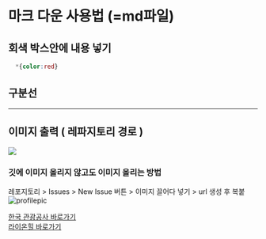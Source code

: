 # 마크 다운 사용법 (=md파일)

## 회색 박스안에 내용 넣기
```css
  *{color:red}
```
## 구분선
------------------------------
## 이미지 출력 ( 레파지토리 경로 )
<img src="/img/icon.jpg">

### 깃에 이미지 올리지 않고도 이미지 올리는 방법
레포지토리 > Issues > New Issue 버튼 > 이미지 끌어다 넣기 > url 생성 후 복붙<br>
![profilepic](https://github.com/6bjs4112/git-project/assets/133857196/333c6ee8-9fac-4a90-baa3-b812fe60f7a4)

<a href="https://6bjs4112.github.io/git-project/clone">한국 관광공사 바로가기</a>
<br>
<a href="https://6bjs4112.github.io/git-project/LionHil">라이온힐 바로가기</a>
